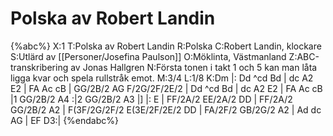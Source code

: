 # Polska av Robert Landin

{%abc%}
X:1
T:Polska av Robert Landin
R:Polska
C:Robert Landin, klockare
S:Utlärd av [[Personer/Josefina Paulson]]
O:Möklinta, Västmanland
Z:ABC-transkribering av Jonas Hallgren
N:Första tonen i takt 1 och 5 kan man låta ligga kvar och spela rullstråk emot.
M:3/4
L:1/8
K:Dm
|: Dd ^cd Bd | dc A2 E2 | FA Ac cB | GG/2B/2 AG F/2G/2F/2E/2 |
   Dd ^cd Bd | dc A2 E2 | FA Ac cB |1 GG/2B/2 A4 :|2 GG/2B/2 A3 |]
|: E |  FF/2A/2 EE/2A/2 DD | FF/2A/2 GG/2B/2 A2 | F(3F/2G/2F/2 E(3E/2F/2E/2  DD |
        FA/2F/2 GB/2G/2 A2 | Ad dc AG | EF D3:|
{%endabc%}

